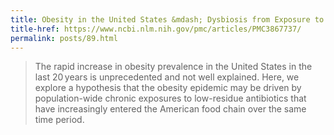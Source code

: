 ```yaml
---
title: Obesity in the United States &mdash; Dysbiosis from Exposure to Low-Dose Antibiotics?
title-href: https://www.ncbi.nlm.nih.gov/pmc/articles/PMC3867737/
permalink: posts/89.html
---
```


> The rapid increase in obesity prevalence in the United States in the last 20 years is unprecedented and not well explained. Here, we explore a hypothesis that the obesity epidemic may be driven by population-wide chronic exposures to low-residue antibiotics that have increasingly entered the American food chain over the same time period.